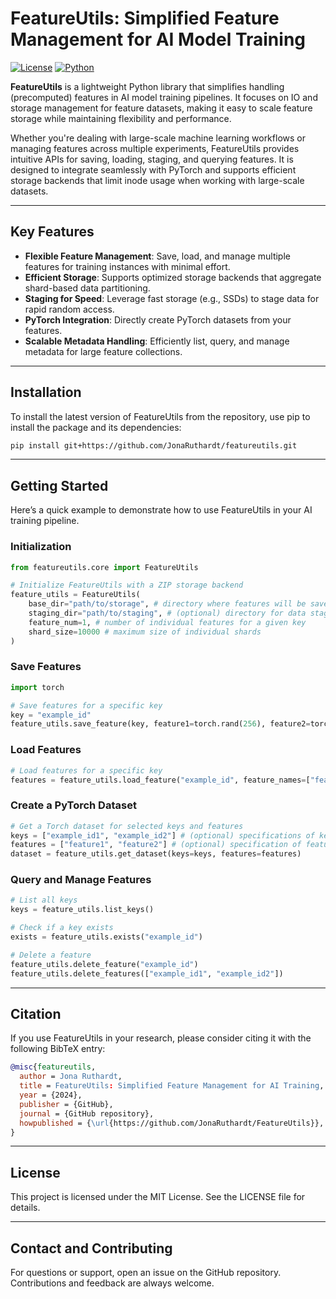 # FeatureUtils: Simplified Feature Management for AI Model Training

[![License](https://img.shields.io/badge/license-MIT-blue.svg)](LICENSE)
[![Python](https://img.shields.io/badge/python-3.8%2B-blue.svg)](https://www.python.org/downloads/)

**FeatureUtils** is a lightweight Python library that simplifies handling (precomputed) features in AI model training pipelines. It focuses on IO and storage management for feature datasets, making it easy to scale feature storage while maintaining flexibility and performance.

Whether you're dealing with large-scale machine learning workflows or managing features across multiple experiments, FeatureUtils provides intuitive APIs for saving, loading, staging, and querying features. It is designed to integrate seamlessly with PyTorch and supports efficient storage backends that limit inode usage when working with large-scale datasets.

---

## Key Features

- **Flexible Feature Management**: Save, load, and manage multiple features for training instances with minimal effort.
- **Efficient Storage**: Supports optimized storage backends that aggregate  shard-based data partitioning.
- **Staging for Speed**: Leverage fast storage (e.g., SSDs) to stage data for rapid random access.
- **PyTorch Integration**: Directly create PyTorch datasets from your features.
- **Scalable Metadata Handling**: Efficiently list, query, and manage metadata for large feature collections.

---

## Installation

To install the latest version of FeatureUtils from the repository, use pip to install the package and its dependencies:

```bash
pip install git+https://github.com/JonaRuthardt/featureutils.git
```

--- 

## Getting Started

Here’s a quick example to demonstrate how to use FeatureUtils in your AI training pipeline.

### Initialization
```python
from featureutils.core import FeatureUtils

# Initialize FeatureUtils with a ZIP storage backend
feature_utils = FeatureUtils(
    base_dir="path/to/storage", # directory where features will be saved to
    staging_dir="path/to/staging", # (optional) directory for data staging
    feature_num=1, # number of individual features for a given key
    shard_size=10000 # maximum size of individual shards
)
```

### Save Features
```python
import torch

# Save features for a specific key
key = "example_id"
feature_utils.save_feature(key, feature1=torch.rand(256), feature2=torch.rand(512))
```

### Load Features
```python
# Load features for a specific key
features = feature_utils.load_feature("example_id", feature_names=["feature1", "feature2"])
```

### Create a PyTorch Dataset
```python
# Get a Torch dataset for selected keys and features
keys = ["example_id1", "example_id2"] # (optional) specifications of keys to include
features = ["feature1", "feature2"] # (optional) specification of features to include
dataset = feature_utils.get_dataset(keys=keys, features=features)
```

### Query and Manage Features
```python
# List all keys
keys = feature_utils.list_keys()

# Check if a key exists
exists = feature_utils.exists("example_id")

# Delete a feature
feature_utils.delete_feature("example_id")
feature_utils.delete_features(["example_id1", "example_id2"])
```

---

## Citation

If you use FeatureUtils in your research, please consider citing it with the following BibTeX entry:
```bibtex
@misc{featureutils,
  author = Jona Ruthardt,
  title = FeatureUtils: Simplified Feature Management for AI Training,
  year = {2024},
  publisher = {GitHub},
  journal = {GitHub repository},
  howpublished = {\url{https://github.com/JonaRuthardt/FeatureUtils}},
}
```

---

## License

This project is licensed under the MIT License. See the LICENSE file for details.

---

## Contact and Contributing
For questions or support, open an issue on the GitHub repository. Contributions and feedback are always welcome. 